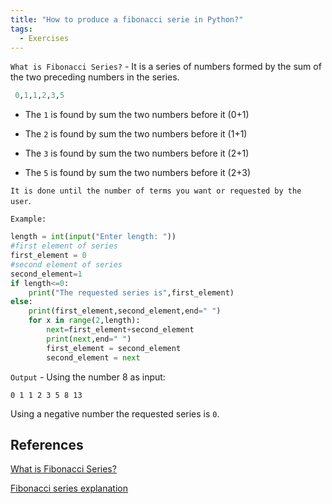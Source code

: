 ```yaml
---
title: "How to produce a fibonacci serie in Python?"
tags:
  - Exercises
---
```


`What is Fibonacci Series?` - It is a series of numbers formed by the sum of the two preceding numbers in the series.

```python
 0,1,1,2,3,5
```

* The `1` is found by sum the two numbers before it (0+1)

* The `2` is found by sum the two numbers before it (1+1)

* The `3` is found by sum the two numbers before it (2+1)

* The `5` is found by sum the two numbers before it (2+3)

`It is done until the number of terms you want or requested by the user`.

`Example:`

```python
length = int(input("Enter length: "))
#first element of series
first_element = 0  
#second element of series                                      
second_element=1                                       
if length<=0:
    print("The requested series is",first_element)
else:
    print(first_element,second_element,end=" ")
    for x in range(2,length):
        next=first_element+second_element                           
        print(next,end=" ")
        first_element = second_element
        second_element = next
```

`Output` - Using the number 8 as input:

```text
0 1 1 2 3 5 8 13
```

Using a negative number the requested series is `0`.

## References

[What is Fibonacci Series?](https://www.edureka.co/blog/python-fibonacci-series/)

[Fibonacci series explanation](https://www.pythonpool.com/fibonacci-series-in-python/)
